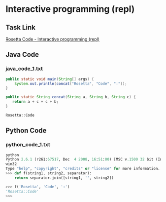 # Interactive programming (repl)

## Task Link
[Rosetta Code - Interactive programming (repl)](https://rosettacode.org/wiki/Interactive_programming_(repl))

## Java Code
### java_code_1.txt
```java
public static void main(String[] args) {
    System.out.println(concat("Rosetta", "Code", ":"));
}

public static String concat(String a, String b, String c) {
   return a + c + c + b;
}

Rosetta::Code

```

## Python Code
### python_code_1.txt
```python
python
Python 2.6.1 (r261:67517, Dec  4 2008, 16:51:00) [MSC v.1500 32 bit (Intel)] on
win32
Type "help", "copyright", "credits" or "license" for more information.
>>> def f(string1, string2, separator):
	return separator.join([string1, '', string2])

>>> f('Rosetta', 'Code', ':')
'Rosetta::Code'
>>>

```

